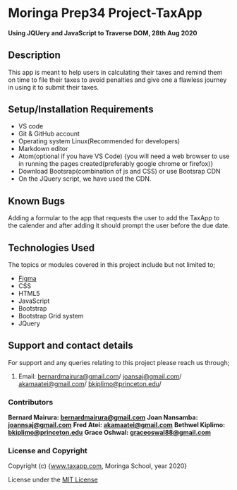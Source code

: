 <!--headings-->

# Moringa Prep34 Project-TaxApp

#### Using JQUery and JavaScript to Traverse DOM, 28th Aug 2020

## Description

This app is meant to help users in calculating their taxes
and remind them on time to file their taxes to avoid penalties and give one a flawless journey in using it to submit their taxes.


## Setup/Installation Requirements

* VS code 
* Git & GitHub account
* Operating system Linux(Recommended for developers)
* Markdown editor
* Atom(optional if you have VS Code)
{you will need a web browser to use in running the pages created(preferably google chrome or firefox)}
* Download Bootsrap(combination of js and CSS) or use Bootsrap CDN
* On the JQuery script, we have used the CDN.

## Known Bugs

 Adding a formular to the app that requests the user to add the TaxApp to the calender and after adding it should prompt the user before the due date.

## Technologies Used

The topics or modules covered in this project include but not limited to;

* [Figma](https://www.figma.com/file/ydMIiZzNVtIDOCfBTOjOWL/TaxApp?node-id=0%3A1)
* CSS
* HTML5
* JavaScript
* Bootstrap
* Bootstrap Grid system
* JQuery

## Support and contact details

For support and any queries relating to this project please reach us through;

1. Email: bernardmairura@gmail.com/ joansaj@gmail.com/     akamaatei@gmail.com/ bkiplimo@princeton.edu/


### Contributors

 **Bernard Mairura: <bernardmairura@gmail.com>**
 **Joan Nansamba: <joannsaj@gmail.com>**
 **Fred Atei: <akamaatei@gmail.com>**
 **Bethwel Kiplimo: <bkiplimo@princeton.edu>**
 **Grace Oshwal: <graceoswal88@gmail.com>**

### License and Copyright

Copyright (c) {www.taxapp.com, Moringa School, year 2020}

License under the [MIT License](LICENSE)